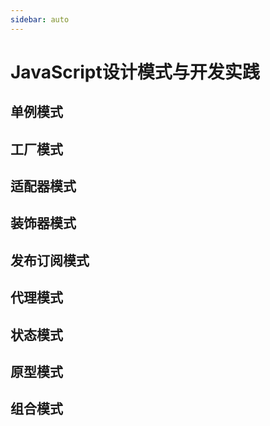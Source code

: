 ```yaml
---
sidebar: auto
---
```

# JavaScript设计模式与开发实践
## 单例模式
## 工厂模式
## 适配器模式
## 装饰器模式
## 发布订阅模式
## 代理模式
## 状态模式
## 原型模式
## 组合模式